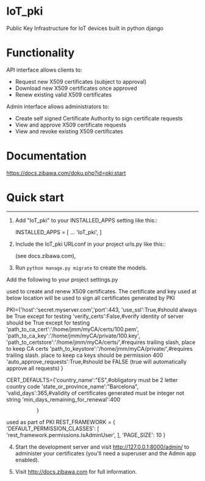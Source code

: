 # IoT_pki
Public Key Infrastructure for IoT devices built in python django

# Functionality
API interface allows clients to:

* Request new X509 certificates (subject to approval)
* Download new X509 certificates once approved
* Renew existing valid X509 certificates

Admin interface allows administrators to:

* Create self signed Certificate Authority to sign certificate requests
* View and approve X509 certificate requests
* View and revoke existing X509 certificates

# Documentation

https://docs.zibawa.com/doku.php?id=pki:start



# Quick start
-----------

1. Add "IoT_pki" to your INSTALLED_APPS setting like this::

    INSTALLED_APPS = [
        ...
        'IoT_pki',
    ]

2. Include the IoT_pki URLconf in your project urls.py like this::

    (see docs.zibawa.com),

3. Run `python manage.py migrate` to create the models.


Add the following to your project settings.py


used to create and renew X509 certificates.  The certificate and key used at below location will be used to sign
all certificates generated by PKI



PKI={'host':'secret.myserver.com','port':443,
     'use_ssl':True,#should always be True except for testing
     'verify_certs':False,#verify identity of server should be True except for testing
     'path_to_ca_cert':'/home/jmm/myCA/certs/100.pem',
     'path_to_ca_key':'/home/jmm/myCA/private/100.key',
     'path_to_certstore':'/home/jmm/myCA/certs/',#requires trailing slash, place to keep CA certs
     'path_to_keystore':'/home/jmm/myCA/private/',#requires trailing slash. place to keep ca keys should be permission 400
     'auto_approve_requests':True,#should be FALSE (true will automatically approve all requests)
     }

CERT_DEFAULTS={'country_name':"ES",#obligatory must be 2 letter country code 
               'state_or_province_name':"Barcelona",
               'valid_days':365,#validity of certificates generated must be integer not string
               'min_days_remaining_for_renewal':400
               
               }


used as part of PKI
REST_FRAMEWORK = {
    'DEFAULT_PERMISSION_CLASSES': [
        'rest_framework.permissions.IsAdminUser',
    ],
    'PAGE_SIZE': 10
}







4. Start the development server and visit http://127.0.0.1:8000/admin/
   to administer your certificates (you'll need a superuser and the Admin app enabled).

5. Visit http://docs.zibawa.com for full information.
